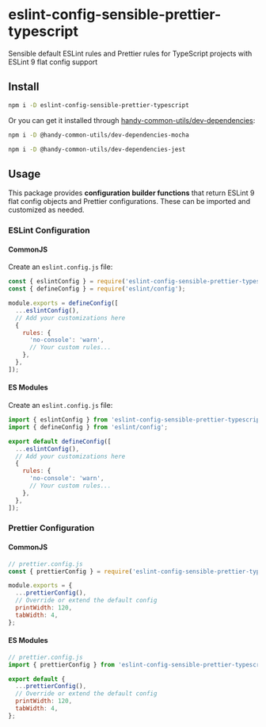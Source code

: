 # eslint-config-sensible-prettier-typescript

Sensible default ESLint rules and Prettier rules for TypeScript projects with ESLint 9 flat config support

## Install

```sh
npm i -D eslint-config-sensible-prettier-typescript
```

Or you can get it installed through [handy-common-utils/dev-dependencies](https://github.com/handy-common-utils/dev-dependencies):

```sh
npm i -D @handy-common-utils/dev-dependencies-mocha
```

```sh
npm i -D @handy-common-utils/dev-dependencies-jest
```

## Usage

This package provides **configuration builder functions** that return ESLint 9 flat config objects and Prettier configurations. These can be imported and customized as needed.

### ESLint Configuration

#### CommonJS

Create an `eslint.config.js` file:

```javascript
const { eslintConfig } = require('eslint-config-sensible-prettier-typescript');
const { defineConfig } = require('eslint/config');

module.exports = defineConfig([
  ...eslintConfig(),
  // Add your customizations here
  {
    rules: {
      'no-console': 'warn',
      // Your custom rules...
    },
  },
]);
```

#### ES Modules

Create an `eslint.config.js` file:

```javascript
import { eslintConfig } from 'eslint-config-sensible-prettier-typescript';
import { defineConfig } from 'eslint/config';

export default defineConfig([
  ...eslintConfig(),
  // Add your customizations here
  {
    rules: {
      'no-console': 'warn',
      // Your custom rules...
    },
  },
]);
```

### Prettier Configuration

#### CommonJS

```javascript
// prettier.config.js
const { prettierConfig } = require('eslint-config-sensible-prettier-typescript');

module.exports = {
  ...prettierConfig(),
  // Override or extend the default config
  printWidth: 120,
  tabWidth: 4,
};
```

#### ES Modules

```javascript
// prettier.config.js
import { prettierConfig } from 'eslint-config-sensible-prettier-typescript';

export default {
  ...prettierConfig(),
  // Override or extend the default config
  printWidth: 120,
  tabWidth: 4,
};
```
